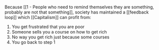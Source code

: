 Because [[1 - People who need to remind themselves they are something, probably are not that something]], society has maintained a [[feedback loop]] which [[Capitalism]] can profit from:

1. You get frustrated that you are poor
2. Someone sells you a course on how to get rich
3. No way you get rich just because some courses
4. You go back to step 1
